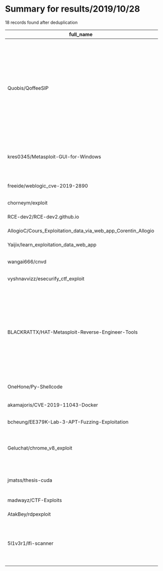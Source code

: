 
# Summary for results/2019/10/28
    
18 records found after deduplication

| full_name | description | html_url | matched_list | matched_count | pushed_at | size | stargazers_count | language | forks_count | vul_ids |
|---------------------------------------------------------------|------------------------------------------------------------------------------------------------------------------------------------------------------------------------------------------------------------------------------------------------------------------|----------------------------------------------------------------------------------|-----------------------------------------------------------------------------|-----------------|---------------------------|--------|--------------------|--------------|---------------|--------------------|
| Quobis/QoffeeSIP | QoffeeSIP is a complete Javascript SIP stack that can be used in a website to exploit all the multimedia capabilities of WebRTC technology. Instead of using pure Javascript, QoffeeSIP has been coded with CoffeeScript so you can easily modify it to suit you | https://github.com/Quobis/QoffeeSIP | ['exploit'] | 1 | 2019-10-28 14:52:33+00:00 | 6439 | 26 | CoffeeScript | 5 | [] |
| kres0345/Metasploit-GUI-for-Windows | A advanced gui for windows version of metasploit created using C# and Visual Studio. NOTE: Does not use RPC | https://github.com/kres0345/Metasploit-GUI-for-Windows | ['metasploit module OR payload'] | 1 | 2019-10-28 11:08:33+00:00 | 12140 | 15 | C# | 10 | [] |
| freeide/weblogic_cve-2019-2890 | weblogic_cve-2019-2890 | https://github.com/freeide/weblogic_cve-2019-2890 | ['cve-2'] | 1 | 2019-10-28 06:13:23+00:00 | 33169 | 0 | | 0 | ['CVE-2019-2890'] |
| chorneym/exploit | None | https://github.com/chorneym/exploit | ['exploit'] | 1 | 2019-10-28 18:37:27+00:00 | 0 | 0 | | 0 | [] |
| RCE-dev2/RCE-dev2.github.io | website for RCE | https://github.com/RCE-dev2/RCE-dev2.github.io | ['rce'] | 1 | 2019-10-28 16:51:16+00:00 | 2795 | 0 | JavaScript | 0 | [] |
| AllogioC/Cours_Exploitation_data_via_web_app_Corentin_Allogio | None | https://github.com/AllogioC/Cours_Exploitation_data_via_web_app_Corentin_Allogio | ['exploit'] | 1 | 2019-10-28 14:58:07+00:00 | 1 | 0 | PHP | 0 | [] |
| Yaijix/learn_exploitation_data_web_app | None | https://github.com/Yaijix/learn_exploitation_data_web_app | ['exploit'] | 1 | 2019-10-28 15:24:07+00:00 | 2 | 0 | TSQL | 0 | [] |
| wangai666/cnvd | CNVD监控 | https://github.com/wangai666/cnvd | ['cnvd-c OR cnvd-2 OR cnnvd-2'] | 1 | 2019-10-28 09:42:29+00:00 | 4 | 2 | Python | 0 | [] |
| vyshnavvizz/esecurify_ctf_exploit | Esecurify_ctf_exploit | https://github.com/vyshnavvizz/esecurify_ctf_exploit | ['exploit'] | 1 | 2019-10-28 07:08:42+00:00 | 4 | 1 | Python | 0 | [] |
| BLACKRATTX/HAT-Metasploit-Reverse-Engineer-Tools | HAT project is specially created to install latest update of Metasploit Framework & to install all required Reverse Engineer Tools with rquired libraries to use for command "msfvenom-x" in Kali linux os. [*Generate android/windows payloads usin | https://github.com/BLACKRATTX/HAT-Metasploit-Reverse-Engineer-Tools | ['metasploit module OR metasploit payload', 'metasploit module OR payload'] | 2 | 2019-10-28 07:34:19+00:00 | 10 | 3 | Shell | 1 | [] |
| OneHone/Py-Shellcode | python-shellcode加载器 | https://github.com/OneHone/Py-Shellcode | ['shellcode'] | 1 | 2019-10-28 11:45:58+00:00 | 4499 | 11 | Python | 2 | [] |
| akamajoris/CVE-2019-11043-Docker | None | https://github.com/akamajoris/CVE-2019-11043-Docker | ['cve-2'] | 1 | 2019-10-28 10:23:17+00:00 | 2 | 27 | Dockerfile | 8 | ['CVE-2019-11043'] |
| bcheung/EE379K-Lab-3-APT-Fuzzing-Exploitation | None | https://github.com/bcheung/EE379K-Lab-3-APT-Fuzzing-Exploitation | ['exploit'] | 1 | 2019-10-28 04:06:23+00:00 | 7567 | 0 | TeX | 0 | [] |
| Geluchat/chrome_v8_exploit | A collection of 1days and solutions to challenges related to v8/chrome I developed | https://github.com/Geluchat/chrome_v8_exploit | ['exploit'] | 1 | 2019-10-28 13:35:57+00:00 | 20 | 121 | JavaScript | 27 | [] |
| jmatss/thesis-cuda | PoC for vulnerability found on the Autopi dongle (GPU version) | https://github.com/jmatss/thesis-cuda | ['vulnerability poc'] | 1 | 2019-10-28 18:59:26+00:00 | 17 | 0 | Cuda | 0 | [] |
| madwayz/CTF-Exploits | None | https://github.com/madwayz/CTF-Exploits | ['exploit'] | 1 | 2019-10-28 15:50:13+00:00 | 16 | 0 | Python | 0 | [] |
| AtakBey/rdpexploit | RDP EXPLOİT | https://github.com/AtakBey/rdpexploit | ['exploit'] | 1 | 2019-10-28 12:59:42+00:00 | 9 | 9 | Python | 4 | [] |
| 5l1v3r1/lfi-scanner | A Python Script to Scan A Website for Local File Inclsuion Vulnerabilities and exploit them to get a shell(Scanner and Exploiter) | https://github.com/5l1v3r1/lfi-scanner | ['exploit'] | 1 | 2019-10-28 08:41:48+00:00 | 71 | 0 | | 0 | [] |
